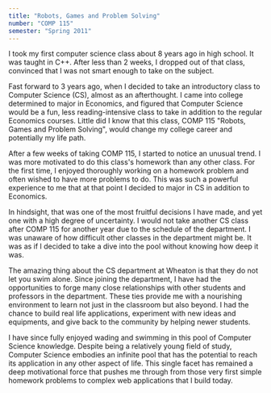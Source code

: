 ```yaml
---
title: "Robots, Games and Problem Solving"
number: "COMP 115"
semester: "Spring 2011"
---
```

I took my first computer science class about 8 years ago in high school. It was taught in C++. After less than 2 weeks, I dropped out of that class, convinced that I was not smart enough to take on the subject.

Fast forward to 3 years ago, when I decided to take an introductory class to Computer Science (CS), almost as an afterthought. I came into college determined to major in Economics, and figured that Computer Science would be a fun, less reading-intensive class to take in addition to the regular Economics courses. Little did I know that this class, COMP 115 "Robots, Games and Problem Solving", would change my college career and potentially my life path.

After a few weeks of taking COMP 115, I started to notice an unusual trend. I was more motivated to do this class's homework than any other class. For the first time, I enjoyed thoroughly working on a homework problem and often wished to have more problems to do. This was such a powerful experience to me that at that point I decided to major in CS in addition to Economics.

In hindsight, that was one of the most fruitful decisions I have made, and yet one with a high degree of uncertainty. I would not take another CS class after COMP 115 for another year due to the schedule of the department. I was unaware of how difficult other classes in the department might be. It was as if I decided to take a dive into the pool without knowing how deep it was.

The amazing thing about the CS department at Wheaton is that they do not let you swim alone. Since joining the department, I have had the opportunities to forge many close relationships with other students and professors in the department. These ties provide me with a nourishing environment to learn not just in the classroom but also beyond. I had the chance to build real life applications, experiment with new ideas and equipments, and give back to the community by helping newer students.

I have since fully enjoyed wading and swimming in this pool of Computer Science knowledge. Despite being a relatively young field of study, Computer Science embodies an infinite pool that has the potential to reach its application in any other aspect of life. This single facet has remained a deep motivational force that pushes me through from those very first simple homework problems to complex web applications that I build today.